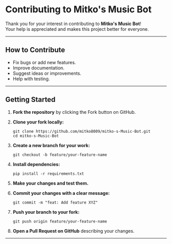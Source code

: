 # Contributing to Mitko's Music Bot

Thank you for your interest in contributing to **Mitko's Music Bot**!  
Your help is appreciated and makes this project better for everyone.

---

## How to Contribute

- Fix bugs or add new features.
- Improve documentation.
- Suggest ideas or improvements.
- Help with testing.

---

## Getting Started

1. **Fork the repository** by clicking the Fork button on GitHub.

2. **Clone your fork locally:**

       git clone https://github.com/mitko8009/mitko-s-Music-Bot.git
       cd mitko-s-Music-Bot

3. **Create a new branch for your work:**

       git checkout -b feature/your-feature-name

4. **Install dependencies:**

       pip install -r requirements.txt

5. **Make your changes and test them.**

6. **Commit your changes with a clear message:**

       git commit -m "feat: Add feature XYZ"

7. **Push your branch to your fork:**

       git push origin feature/your-feature-name

8. **Open a Pull Request on GitHub** describing your changes.

---
